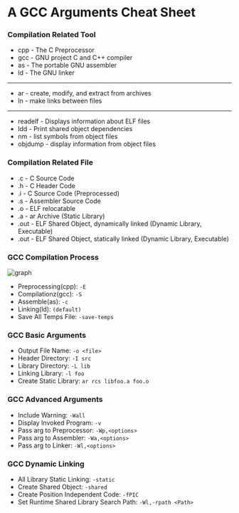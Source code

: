 # A GCC Arguments Cheat Sheet

### Compilation Related Tool

* cpp - The C Preprocessor
* gcc - GNU project C and C++ compiler
* as - The portable GNU assembler
* ld - The GNU linker

---

* ar - create, modify, and extract from archives
* ln - make links between files

---

* readelf - Displays information about ELF files
* ldd - Print shared object dependencies
* nm - list symbols from object files
* objdump - display information from object files

### Compilation Related File
* .c - C Source Code
* .h - C Header Code
* .i - C Source Code (Preprocessed)
* .s - Assembler Source Code
* .o - ELF relocatable
* .a - ar Archive (Static Library)
* .out - ELF Shared Object, dynamically linked (Dynamic Library, Executable)
* .out - ELF Shared Object, statically linked (Dynamic Library, Executable)

### GCC Compilation Process
![graph](https://www3.ntu.edu.sg/home/ehchua/programming/cpp/images/GCC_CompilationProcess.png)
* Preprocessing(cpp):  `-E`
* Compilationz(gcc):   `-S`
* Assemble(as):        `-c`
* Linking(ld):         `(default)`
* Save All Temps File: `-save-temps`

### GCC Basic Arguments
* Output File Name:  `-o <file>`
* Header Directory:  `-I src`
* Library Directory: `-L lib`
* Linking Library:   `-l foo`
* Create Static Library: `ar rcs libfoo.a foo.o`

### GCC Advanced Arguments
* Include Warning:          `-Wall`
* Display Invoked Program:  `-v`
* Pass arg to Preprocessor: `-Wp,<options>`
* Pass arg to Assembler:    `-Wa,<options>`
* Pass arg to Linker:       `-Wl,<options>`

### GCC Dynamic Linking
* All Library Static Linking: `-static`
* Create Shared Object: `-shared`
* Create Position Independent Code: `-fPIC`
* Set Runtime Shared Library Search Path: `-Wl,-rpath <Path>` 
